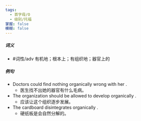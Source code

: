 ```yaml
---
tags:
  - 首字母/O
  - 级别/托福
掌握: false
模糊: false
---
```

##### 词义
- #词性/adv  有机地；根本上；有组织地；器官上的
##### 例句
- Doctors could find nothing organically wrong with her .
	- 医生找不出她的器官有什么毛病。
- The organization should be allowed to develop organically .
	- 应该让这个组织逐步发展。
- The cardboard disintegrates organically .
	- 硬纸板是会自然分解的。
